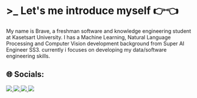 # >_ Let's me introduce myself 👉👈
My name is Brave, a freshman software and knowledge engineering student at Kasetsart University. I has a Machine Learning, Natural Language Processing and Computer Vision development background from Super AI Engineer SS3. currently i focuses on developing my data/software engineering skills.

## 🌐 Socials:
<a href="patcharawatpiyapatapeekul@gmail.com">
<img src="https://img.shields.io/badge/Gmail-D14836?style=for-the-badge&logo=gmail&logoColor=white">
</a>
<a href="https://www.kaggle.com/maewmeow">
<img src="https://img.shields.io/badge/Kaggle-035a7d?style=for-the-badge&logo=kaggle&logoColor=white">
</a>
<a href="https://web.facebook.com/profile.php?id=100028080111775">
<img src="https://img.shields.io/badge/Facebook-1877F2?style=for-the-badge&logo=facebook&logoColor=white">
</a>
<a href="https://www.linkedin.com/in/patcharawat-piyapatapeekul-94b040257/">
<img src="https://img.shields.io/badge/linkedin-%230077B5.svg?style=for-the-badge&logo=linkedin&logoColor=white">
</a>
<br>

<!--
**Dogoh48/Dogoh48** is a ✨ _special_ ✨ repository because its `README.md` (this file) appears on your GitHub profile.

Here are some ideas to get you started:

- 🔭 I’m currently working on ...
- 🌱 I’m currently learning ...
- 👯 I’m looking to collaborate on ...
- 🤔 I’m looking for help with ...
- 💬 Ask me about ...
- 📫 How to reach me: ...
- 😄 Pronouns: ...
- ⚡ Fun fact: ...
-->
